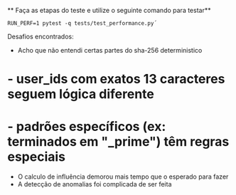 
** Faça as etapas do teste e utilize o seguinte comando para testar**
```
RUN_PERF=1 pytest -q tests/test_performance.py´
```

Desafios encontrados: 

- Acho que não entendi certas partes do sha-256 deterministico
# - user_ids com exatos 13 caracteres seguem lógica diferente
# - padrões específicos (ex: terminados em "_prime") têm regras especiais
- O calculo de influência demorou mais tempo que o esperado para fazer
- A detecção de anomalias foi complicada de ser feita